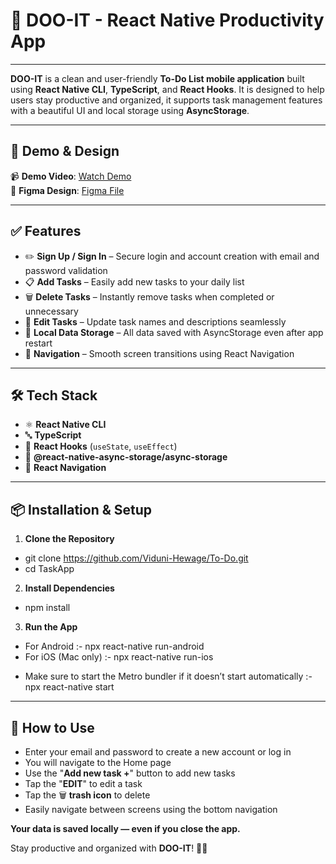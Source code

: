 # 📝 DOO-IT - React Native Productivity App
---

**DOO-IT** is a clean and user-friendly **To-Do List mobile application** built using **React Native CLI**, **TypeScript**, and **React Hooks**. It is designed to help users stay productive and organized, it supports task management features with a beautiful UI and local storage using **AsyncStorage**.

---

## 🎥 Demo & Design

📹 **Demo Video**: [Watch Demo](https://drive.google.com/file/d/1halYp4savINlIdQK8Si6HTsqle4atlTx/view?usp=sharing)  
🎨 **Figma Design**: [Figma File](https://www.figma.com/design/3zqYqtRAImvsfZIDBa9HN3/Todo-App---SE-2021-044?node-id=0-1&t=BhtciHPm5TDUhohT-1)

---

## ✅ Features

- ✏️ **Sign Up / Sign In** – Secure login and account creation with email and password validation 
- 📋 **Add Tasks** – Easily add new tasks to your daily list  
- 🗑️ **Delete Tasks** – Instantly remove tasks when completed or unnecessary  
- 📝 **Edit Tasks** – Update task names and descriptions seamlessly  
- 💾 **Local Data Storage** – All data saved with AsyncStorage even after app restart  
- 📱 **Navigation** – Smooth screen transitions using React Navigation  

---

## 🛠️ Tech Stack

- ⚛️ **React Native CLI**  
- 🔤 **TypeScript**  
- 🔄 **React Hooks** (`useState`, `useEffect`)  
- 💾 **@react-native-async-storage/async-storage**  
- 🧭 **React Navigation**  

---

## 📦 Installation & Setup

1. **Clone the Repository**  
- git clone https://github.com/Viduni-Hewage/To-Do.git
- cd TaskApp

2. **Install Dependencies**
- npm install

3. **Run the App**
- For Android :- npx react-native run-android
- For iOS (Mac only) :- npx react-native run-ios

* Make sure to start the Metro bundler if it doesn’t start automatically :- npx react-native start

---

## 📱 How to Use

- Enter your email and password to create a new account or log in
- You will navigate to the Home page
- Use the "**Add new task +**" button to add new tasks
- Tap the "**EDIT**" to edit a task
- Tap the 🗑 **trash icon** to delete
- Easily navigate between screens using the bottom navigation


**Your data is saved locally — even if you close the app.**

Stay productive and organized with **DOO-IT**! 🚀✨

